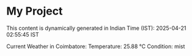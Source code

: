 # My Project

This content is dynamically generated in Indian Time (IST): 2025-04-21 02:55:45 IST


Current Weather in Coimbatore:
Temperature: 25.88 °C
Condition: mist
